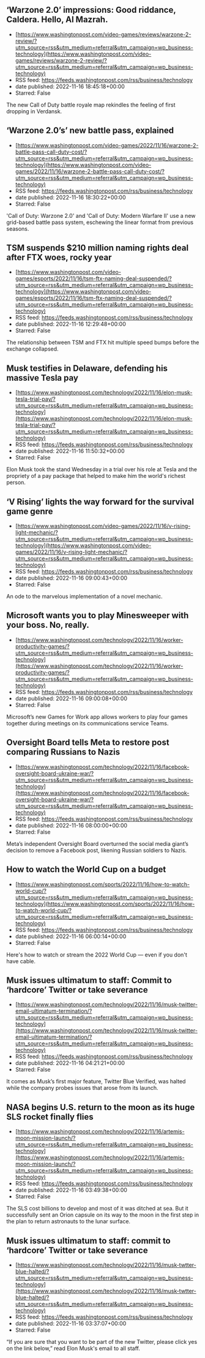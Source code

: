 ## ‘Warzone 2.0’ impressions: Good riddance, Caldera. Hello, Al Mazrah.
 - [https://www.washingtonpost.com/video-games/reviews/warzone-2-review/?utm_source=rss&utm_medium=referral&utm_campaign=wp_business-technology](https://www.washingtonpost.com/video-games/reviews/warzone-2-review/?utm_source=rss&utm_medium=referral&utm_campaign=wp_business-technology)
 - RSS feed: https://feeds.washingtonpost.com/rss/business/technology
 - date published: 2022-11-16 18:45:18+00:00
 - Starred: False

The new Call of Duty battle royale map rekindles the feeling of first dropping in Verdansk.

## ‘Warzone 2.0’s’ new battle pass, explained
 - [https://www.washingtonpost.com/video-games/2022/11/16/warzone-2-battle-pass-call-duty-cost/?utm_source=rss&utm_medium=referral&utm_campaign=wp_business-technology](https://www.washingtonpost.com/video-games/2022/11/16/warzone-2-battle-pass-call-duty-cost/?utm_source=rss&utm_medium=referral&utm_campaign=wp_business-technology)
 - RSS feed: https://feeds.washingtonpost.com/rss/business/technology
 - date published: 2022-11-16 18:30:22+00:00
 - Starred: False

'Call of Duty: Warzone 2.0' and 'Call of Duty: Modern Warfare II' use a new grid-based battle pass system, eschewing the linear format from previous seasons.

## TSM suspends $210 million naming rights deal after FTX woes, rocky year
 - [https://www.washingtonpost.com/video-games/esports/2022/11/16/tsm-ftx-naming-deal-suspended/?utm_source=rss&utm_medium=referral&utm_campaign=wp_business-technology](https://www.washingtonpost.com/video-games/esports/2022/11/16/tsm-ftx-naming-deal-suspended/?utm_source=rss&utm_medium=referral&utm_campaign=wp_business-technology)
 - RSS feed: https://feeds.washingtonpost.com/rss/business/technology
 - date published: 2022-11-16 12:29:48+00:00
 - Starred: False

The relationship between TSM and FTX hit multiple speed bumps before the exchange collapsed.

## Musk testifies in Delaware, defending his massive Tesla pay
 - [https://www.washingtonpost.com/technology/2022/11/16/elon-musk-tesla-trial-pay/?utm_source=rss&utm_medium=referral&utm_campaign=wp_business-technology](https://www.washingtonpost.com/technology/2022/11/16/elon-musk-tesla-trial-pay/?utm_source=rss&utm_medium=referral&utm_campaign=wp_business-technology)
 - RSS feed: https://feeds.washingtonpost.com/rss/business/technology
 - date published: 2022-11-16 11:50:32+00:00
 - Starred: False

Elon Musk took the stand Wednesday in a trial over his role at Tesla and the propriety of a pay package that helped to make him the world's richest person.

## ‘V Rising’ lights the way forward for the survival game genre
 - [https://www.washingtonpost.com/video-games/2022/11/16/v-rising-light-mechanic/?utm_source=rss&utm_medium=referral&utm_campaign=wp_business-technology](https://www.washingtonpost.com/video-games/2022/11/16/v-rising-light-mechanic/?utm_source=rss&utm_medium=referral&utm_campaign=wp_business-technology)
 - RSS feed: https://feeds.washingtonpost.com/rss/business/technology
 - date published: 2022-11-16 09:00:43+00:00
 - Starred: False

An ode to the marvelous implementation of a novel mechanic.

## Microsoft wants you to play Minesweeper with your boss. No, really.
 - [https://www.washingtonpost.com/technology/2022/11/16/worker-productivity-games/?utm_source=rss&utm_medium=referral&utm_campaign=wp_business-technology](https://www.washingtonpost.com/technology/2022/11/16/worker-productivity-games/?utm_source=rss&utm_medium=referral&utm_campaign=wp_business-technology)
 - RSS feed: https://feeds.washingtonpost.com/rss/business/technology
 - date published: 2022-11-16 09:00:08+00:00
 - Starred: False

Microsoft’s new Games for Work app allows workers to play four games together during meetings on its communications service Teams.

## Oversight Board tells Meta to restore post comparing Russians to Nazis
 - [https://www.washingtonpost.com/technology/2022/11/16/facebook-oversight-board-ukraine-war/?utm_source=rss&utm_medium=referral&utm_campaign=wp_business-technology](https://www.washingtonpost.com/technology/2022/11/16/facebook-oversight-board-ukraine-war/?utm_source=rss&utm_medium=referral&utm_campaign=wp_business-technology)
 - RSS feed: https://feeds.washingtonpost.com/rss/business/technology
 - date published: 2022-11-16 08:00:00+00:00
 - Starred: False

Meta’s independent Oversight Board overturned the social media giant’s decision to remove a Facebook post, likening Russian soldiers to Nazis.

## How to watch the World Cup on a budget
 - [https://www.washingtonpost.com/sports/2022/11/16/how-to-watch-world-cup/?utm_source=rss&utm_medium=referral&utm_campaign=wp_business-technology](https://www.washingtonpost.com/sports/2022/11/16/how-to-watch-world-cup/?utm_source=rss&utm_medium=referral&utm_campaign=wp_business-technology)
 - RSS feed: https://feeds.washingtonpost.com/rss/business/technology
 - date published: 2022-11-16 06:00:14+00:00
 - Starred: False

Here's how to watch or stream the 2022 World Cup — even if you don't have cable.

## Musk issues ultimatum to staff: Commit to ‘hardcore’ Twitter or take severance
 - [https://www.washingtonpost.com/technology/2022/11/16/musk-twitter-email-ultimatum-termination/?utm_source=rss&utm_medium=referral&utm_campaign=wp_business-technology](https://www.washingtonpost.com/technology/2022/11/16/musk-twitter-email-ultimatum-termination/?utm_source=rss&utm_medium=referral&utm_campaign=wp_business-technology)
 - RSS feed: https://feeds.washingtonpost.com/rss/business/technology
 - date published: 2022-11-16 04:21:21+00:00
 - Starred: False

It comes as Musk’s first major feature, Twitter Blue Verified, was halted while the company probes issues that arose from its launch.

## NASA begins U.S. return to the moon as its huge SLS rocket finally flies
 - [https://www.washingtonpost.com/technology/2022/11/16/artemis-moon-mission-launch/?utm_source=rss&utm_medium=referral&utm_campaign=wp_business-technology](https://www.washingtonpost.com/technology/2022/11/16/artemis-moon-mission-launch/?utm_source=rss&utm_medium=referral&utm_campaign=wp_business-technology)
 - RSS feed: https://feeds.washingtonpost.com/rss/business/technology
 - date published: 2022-11-16 03:49:38+00:00
 - Starred: False

The SLS cost billions to develop and most of it was ditched at sea. But it successfully sent an Orion capsule on its way to the moon in the first step in the plan to return astronauts to the lunar surface.

## Musk issues ultimatum to staff: commit to ‘hardcore’ Twitter or take severance
 - [https://www.washingtonpost.com/technology/2022/11/16/musk-twtter-blue-halted/?utm_source=rss&utm_medium=referral&utm_campaign=wp_business-technology](https://www.washingtonpost.com/technology/2022/11/16/musk-twtter-blue-halted/?utm_source=rss&utm_medium=referral&utm_campaign=wp_business-technology)
 - RSS feed: https://feeds.washingtonpost.com/rss/business/technology
 - date published: 2022-11-16 03:37:07+00:00
 - Starred: False

“If you are sure that you want to be part of the new Twitter, please click yes on the link below,” read Elon Musk's email to all staff.
